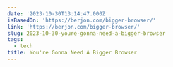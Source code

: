 ```yaml
---
date: '2023-10-30T13:14:47.000Z'
isBasedOn: 'https://berjon.com/bigger-browser/'
link: 'https://berjon.com/bigger-browser/'
slug: 2023-10-30-youre-gonna-need-a-bigger-browser
tags:
  - tech
title: You're Gonna Need A Bigger Browser
---
```


